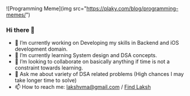 ![Programming Meme](img src="https://plaky.com/blog/programming-memes/")

### Hi there 👋

- 🔭 I’m currently working on Developing my skills in Backend and iOS development domain.
- 🌱 I’m currently learning System design and DSA concepts.
- 👯 I’m looking to collaborate on basically anything if time is not a constraint towards learning.
- 💬 Ask me about variety of DSA related problems (High chances I may take longer time to solve)
- 📫 How to reach me: <lakshvma@gmail.com> / <a href="https://www.linkedin.com/in/lakshya-verma-492a51174/">Find Laksh</a>
